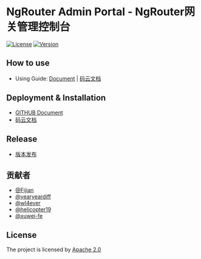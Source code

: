 # NgRouter Admin Portal - NgRouter网关管理控制台

[![License](https://img.shields.io/badge/License-Apache%202.0-blue.svg)](https://github.com/gogo-easy/ngrAdminPortal/blob/master/LICENSE) [![Version](https://img.shields.io/github/v/release/gogo-easy/ngrAdminPortal)](https://github.com/gogo-easy/ngrAdminPortal/releases)

## How to use

- Using Guide: [Document](https://github.com/gogo-easy/ngrAdminPortal/wiki/Using-Guide) | [码云文档](https://gitee.com/fijian/ngrAdminPortal/wikis/Using-Guide?sort_id=1840263)

## Deployment & Installation

- [GITHUB Document](https://github.com/gogo-easy/ngrAdminPortal/wiki/Quick-Start)
- [码云文档](https://gitee.com/fijian/ngrAdminPortal/wikis/Quick-Start?sort_id=1840262)

## Release

- [版本发布](https://github.com/gogo-easy/ngrAdminPortal/releases)

## 贡献者

- [@Fijian](https://github.com/jacobslei)
- [@yearyeardiff](https://github.com/yearyeardiff)
- [@wl4ever](https://github.com/wl4ever)
- [@helicopter19](https://github.com/helicopter19)
- [@xuwei-fe](https://github.com/xuwei-fe)

## License

The project is licensed by [Apache 2.0](https://github.com/gogo-easy/ngrAdminPortal/blob/master/LICENSE)











